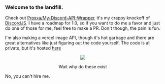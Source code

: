 ### Welcome to the landfill.
Check out [Proxxa/My-Discord-API-Wrapper](https://github.com/Proxxa/My-Discord-API-Wrapper), it's my crappy knockoff of [DiscordJS](https://github.com/DiscordJS/Discord.JS).
I have a roadmap for 1.0, so if you want to do me a favor and just do one of those for me, feel free to make a PR.
Don't though, the pain is fun.

I'm also making a vercel image API, though it's hot garbage and there are great alternatives like just figuring out the code yourself. The code is all private, but it's hosted [here](https://some-api.vercel.com/)

<p align="center">
  <img src="https://github-readme-stats.vercel.app/api?username=Proxxa&hide=stars,contribs&theme=radical">
</p>
<p align="center">
  Wait why do these exist
</p>
No, you can't hire me.
